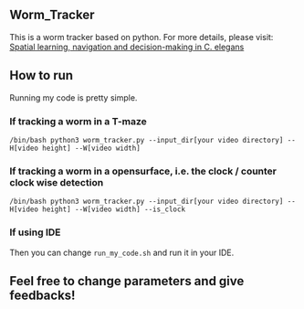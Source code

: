 ## Worm_Tracker
This is a worm tracker based on python. For more details, please visit: <br />
[Spatial learning, navigation and decision-making in  C. elegans ](https://elenigourgou.engin.umich.edu/research/)
## How to run
Running my code is pretty simple.
### If tracking a worm in a T-maze
`/bin/bash python3 worm_tracker.py --input_dir[your video directory] --H[video height] --W[video width]`
### If tracking a worm in a opensurface, i.e. the clock / counter clock wise detection
`/bin/bash python3 worm_tracker.py --input_dir[your video directory] --H[video height] --W[video width] --is_clock`
### If using IDE
Then you can change `run_my_code.sh` and run it in your IDE.

## Feel free to change parameters and give feedbacks!
